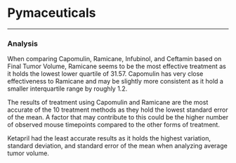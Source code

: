 # Pymaceuticals

---

### Analysis

When comparing Capomulin, Ramicane, Infubinol, and Ceftamin based on Final Tumor Volume, Ramicane seems to be the most effective treatment as it holds the lowest lower quartile of 31.57. Capomulin has very close effectiveness to Ramicane and may be slightly more consistent as it hold a smaller interquartile range by roughly 1.2.

The results of treatment using Capomulin and Ramicane are the most accurate of the 10 treatment methods as they hold the lowest standard error of the mean. A factor that may contribute to this could be the higher number of observed mouse timepoints compared to the other forms of treatment.

Ketapril had the least accurate results as it holds the highest variation, standard deviation, and standard error of the mean when analyzing average tumor volume.
